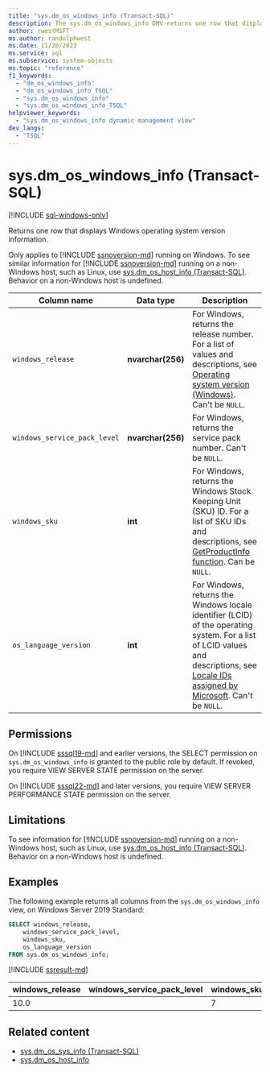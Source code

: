 ```yaml
---
title: "sys.dm_os_windows_info (Transact-SQL)"
description: The sys.dm_os_windows_info DMV returns one row that displays Windows operating system version information.
author: rwestMSFT
ms.author: randolphwest
ms.date: 11/20/2023
ms.service: sql
ms.subservice: system-objects
ms.topic: "reference"
f1_keywords:
  - "dm_os_windows_info"
  - "dm_os_windows_info_TSQL"
  - "sys.dm_os_windows_info"
  - "sys.dm_os_windows_info_TSQL"
helpviewer_keywords:
  - "sys.dm_os_windows_info dynamic management view"
dev_langs:
  - "TSQL"
---
```

# sys.dm_os_windows_info (Transact-SQL)

[!INCLUDE [sql-windows-only](../../includes/applies-to-version/sql-windows-only.md)]

Returns one row that displays Windows operating system version information.

Only applies to [!INCLUDE [ssnoversion-md](../../includes/ssnoversion-md.md)] running on Windows. To see similar information for [!INCLUDE [ssnoversion-md](../../includes/ssnoversion-md.md)] running on a non-Windows host, such as Linux, use [sys.dm_os_host_info (Transact-SQL)](sys-dm-os-host-info-transact-sql.md). Behavior on a non-Windows host is undefined.

| Column name | Data type | Description |
| --- | --- | --- |
| `windows_release` | **nvarchar(256)** | For Windows, returns the release number. For a list of values and descriptions, see [Operating system version (Windows)](/windows/win32/sysinfo/operating-system-version). Can't be `NULL`. |
| `windows_service_pack_level` | **nvarchar(256)** | For Windows, returns the service pack number. Can't be `NULL`. |
| `windows_sku` | **int** | For Windows, returns the Windows Stock Keeping Unit (SKU) ID. For a list of SKU IDs and descriptions, see [GetProductInfo function](/windows/win32/api/sysinfoapi/nf-sysinfoapi-getproductinfo). Can be `NULL`. |
| `os_language_version` | **int** | For Windows, returns the Windows locale identifier (LCID) of the operating system. For a list of LCID values and descriptions, see [Locale IDs assigned by Microsoft](/openspecs/windows_protocols/ms-lcid/a9eac961-e77d-41a6-90a5-ce1a8b0cdb9c). Can't be `NULL`. |

## Permissions

On [!INCLUDE [sssql19-md](../../includes/sssql19-md.md)] and earlier versions, the SELECT permission on `sys.dm_os_windows_info` is granted to the public role by default. If revoked, you require VIEW SERVER STATE permission on the server.

On [!INCLUDE [sssql22-md](../../includes/sssql22-md.md)] and later versions, you require VIEW SERVER PERFORMANCE STATE permission on the server.

## Limitations

To see information for [!INCLUDE [ssnoversion-md](../../includes/ssnoversion-md.md)] running on a non-Windows host, such as Linux, use [sys.dm_os_host_info (Transact-SQL)](sys-dm-os-host-info-transact-sql.md). Behavior on a non-Windows host is undefined.

## Examples

The following example returns all columns from the `sys.dm_os_windows_info` view, on Windows Server 2019 Standard:

```sql
SELECT windows_release,
    windows_service_pack_level,
    windows_sku,
    os_language_version
FROM sys.dm_os_windows_info;
```

[!INCLUDE [ssresult-md](../../includes/ssresult-md.md)]

| windows_release | windows_service_pack_level | windows_sku | os_language_version |
| --- | --- | --- | --- |
| 10.0 | | 7 | 1033 |

## Related content

- [sys.dm_os_sys_info (Transact-SQL)](sys-dm-os-sys-info-transact-sql.md)
- [sys.dm_os_host_info](sys-dm-os-host-info-transact-sql.md)
